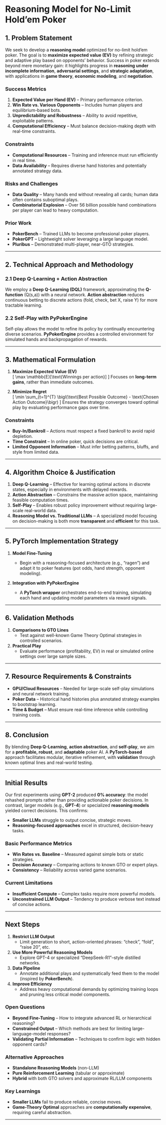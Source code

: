 # **Reasoning Model for No-Limit Hold’em Poker**

## **1. Problem Statement**

We seek to develop a **reasoning model** optimized for no-limit hold’em poker. The goal is to **maximize expected value (EV)** by refining strategic and adaptive play based on opponents’ behavior. Success in poker extends beyond mere monetary gain: it highlights progress in **reasoning under incomplete information**, **adversarial settings**, and **strategic adaptation**, with applications in **game theory**, **economic modeling**, and **negotiation**.

### **Success Metrics**
1. **Expected Value per Hand (EV)** – Primary performance criterion.  
2. **Win Rate vs. Various Opponents** – Includes human players and equilibrium-based bots.  
3. **Unpredictability and Robustness** – Ability to avoid repetitive, exploitable patterns.  
4. **Computational Efficiency** – Must balance decision-making depth with real-time constraints.

### **Constraints**
- **Computational Resources** – Training and inference must run efficiently in real time.  
- **Data Availability** – Requires diverse hand histories and potentially annotated strategy data.  

### **Risks and Challenges**
- **Data Quality** – Many hands end without revealing all cards; human data often contains suboptimal plays.  
- **Combinatorial Explosion** – Over 56 billion possible hand combinations per player can lead to heavy computation.

### **Prior Work**
- **PokerBench** – Trained LLMs to become professional poker players.  
- **PokerGPT** – Lightweight solver leveraging a large language model.  
- **Pluribus** – Demonstrated multi-player, near-GTO strategies.

---

## **2. Technical Approach and Methodology**

### **2.1 Deep Q-Learning + Action Abstraction**
We employ a **Deep Q-Learning (DQL)** framework, approximating the **Q-function** \(Q(s,a)\) with a neural network. **Action abstraction** reduces continuous betting to discrete actions (fold, check, bet X, raise Y) for more tractable learning. 

### **2.2 Self-Play with PyPokerEngine**
Self-play allows the model to refine its policy by continually encountering diverse scenarios. **PyPokerEngine** provides a controlled environment for simulated hands and backpropagation of rewards.

---

## **3. Mathematical Formulation**

1. **Maximize Expected Value (EV)**  
   \[
   \max \mathbb{E}[\text{Winnings per action}]
   \]
   Focuses on **long-term gains**, rather than immediate outcomes.

2. **Minimize Regret**  
   \[
   \min \sum_{t=1}^{T} \bigl(\text{Best Possible Outcome} - \text{Chosen Action Outcome}\bigr)
   \]
   Ensures the strategy converges toward optimal play by evaluating performance gaps over time.

### **Constraints**
- **Buy-In/Bankroll** – Actions must respect a fixed bankroll to avoid rapid depletion.  
- **Time Constraint** – In online poker, quick decisions are critical.  
- **Limited Opponent Information** – Must infer betting patterns, bluffs, and style from limited data.

---

## **4. Algorithm Choice & Justification**

1. **Deep Q-Learning** – Effective for learning optimal actions in discrete states, especially in environments with delayed rewards.  
2. **Action Abstraction** – Constrains the massive action space, maintaining feasible computation times.  
3. **Self-Play** – Enables robust policy improvement without requiring large-scale real-world data.  
4. **Reasoning Model vs. Traditional LLMs** – A specialized model focusing on decision-making is both more **transparent** and **efficient** for this task.

---

## **5. PyTorch Implementation Strategy**

1. **Model Fine-Tuning**  
   - Begin with a reasoning-focused architecture (e.g., “ragen”) and adapt it to poker features (pot odds, hand strength, opponent modeling).  

2. **Integration with PyPokerEngine**  
   - A **PyTorch wrapper** orchestrates end-to-end training, simulating each hand and updating model parameters via reward signals.

---

## **6. Validation Methods**

1. **Comparisons to GTO Lines**  
   - Test against well-known Game Theory Optimal strategies in controlled scenarios.  
2. **Practical Play**  
   - Evaluate performance (profitability, EV) in real or simulated online settings over large sample sizes.

---

## **7. Resource Requirements & Constraints**

- **GPU/Cloud Resources** – Needed for large-scale self-play simulations and neural network training.  
- **Poker Data** – Historical hand histories plus annotated strategy examples to bootstrap learning.  
- **Time & Budget** – Must ensure real-time inference while controlling training costs.

---

## **8. Conclusion**

By blending **Deep Q-Learning**, **action abstraction**, and **self-play**, we aim for a **profitable, robust**, and **adaptable** poker AI. A **PyTorch-based** approach facilitates modular, iterative refinement, with **validation** through known optimal lines and real-world testing.  

---

## **Initial Results**

Our first experiments using **GPT-2** produced **0% accuracy**: the model rehashed prompts rather than providing actionable poker decisions. In contrast, larger models (e.g., **GPT-4**) or specialized **reasoning models** yielded correct decisions. This confirms:
- **Smaller LLMs** struggle to output concise, strategic moves.  
- **Reasoning-focused approaches** excel in structured, decision-heavy tasks.

### **Basic Performance Metrics**
- **Win Rates vs. Baseline** – Measured against simple bots or static strategies.  
- **Decision Accuracy** – Comparing actions to known GTO or expert plays.  
- **Consistency** – Reliability across varied game scenarios.

### **Current Limitations**
- **Insufficient Compute** – Complex tasks require more powerful models.  
- **Unconstrained LLM Output** – Tendency to produce verbose text instead of concise actions.

---

## **Next Steps**

1. **Restrict LLM Output**  
   - Limit generation to short, action-oriented phrases: “check”, “fold”, “raise 20”, etc.
2. **Use More Powerful Reasoning Models**  
   - Explore GPT-4 or specialized “DeepSeek-R1”–style distilled networks.
3. **Data Pipeline**  
   - Annotate additional plays and systematically feed them to the model (inspired by **PokerBench**).
4. **Improve Efficiency**  
   - Address heavy computational demands by optimizing training loops and pruning less critical model components.

### **Open Questions**
- **Beyond Fine-Tuning** – How to integrate advanced RL or hierarchical reasoning?  
- **Constrained Output** – Which methods are best for limiting large-language-model responses?  
- **Validating Partial Information** – Techniques to confirm logic with hidden opponent cards?

### **Alternative Approaches**
- **Standalone Reasoning Models** (non-LLM)  
- **Pure Reinforcement Learning** (tabular or approximate)  
- **Hybrid** with both GTO solvers and approximate RL/LLM components

### **Key Learnings**
- **Smaller LLMs** fail to produce reliable, concise moves.  
- **Game-Theory Optimal** approaches are **computationally expensive**, requiring careful abstraction.

---
